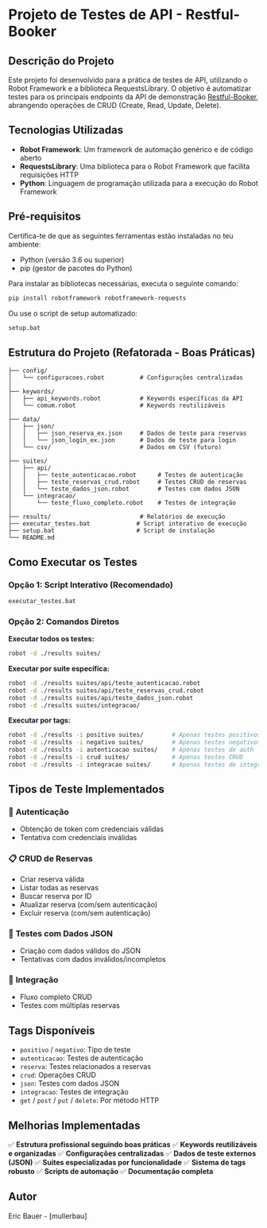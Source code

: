 # Projeto de Testes de API - Restful-Booker

## Descrição do Projeto

Este projeto foi desenvolvido para a prática de testes de API, utilizando o Robot Framework e a biblioteca RequestsLibrary. O objetivo é automatizar testes para os principais endpoints da API de demonstração [Restful-Booker](https://restful-booker.herokuapp.com/apidoc/index.html), abrangendo operações de CRUD (Create, Read, Update, Delete).

## Tecnologias Utilizadas

* **Robot Framework**: Um framework de automação genérico e de código aberto
* **RequestsLibrary**: Uma biblioteca para o Robot Framework que facilita requisições HTTP
* **Python**: Linguagem de programação utilizada para a execução do Robot Framework

## Pré-requisitos

Certifica-te de que as seguintes ferramentas estão instaladas no teu ambiente:

* Python (versão 3.6 ou superior)
* pip (gestor de pacotes do Python)

Para instalar as bibliotecas necessárias, executa o seguinte comando:

```bash
pip install robotframework robotframework-requests
```

Ou use o script de setup automatizado:

```bash
setup.bat
```

## Estrutura do Projeto (Refatorada - Boas Práticas)

```
├── config/
│   └── configuracoes.robot          # Configurações centralizadas
│
├── keywords/
│   ├── api_keywords.robot           # Keywords específicas da API
│   └── comum.robot                  # Keywords reutilizáveis
│
├── data/
│   ├── json/
│   │   ├── json_reserva_ex.json     # Dados de teste para reservas
│   │   └── json_login_ex.json       # Dados de teste para login
│   └── csv/                         # Dados em CSV (futuro)
│
├── suites/
│   ├── api/
│   │   ├── teste_autenticacao.robot      # Testes de autenticação
│   │   ├── teste_reservas_crud.robot     # Testes CRUD de reservas
│   │   └── teste_dados_json.robot        # Testes com dados JSON
│   └── integracao/
│       └── teste_fluxo_completo.robot    # Testes de integração
│
├── results/                         # Relatórios de execução
├── executar_testes.bat             # Script interativo de execução
├── setup.bat                       # Script de instalação
└── README.md
```

## Como Executar os Testes

### Opção 1: Script Interativo (Recomendado)
```bash
executar_testes.bat
```

### Opção 2: Comandos Diretos

**Executar todos os testes:**
```bash
robot -d ./results suites/
```

**Executar por suite específica:**
```bash
robot -d ./results suites/api/teste_autenticacao.robot
robot -d ./results suites/api/teste_reservas_crud.robot
robot -d ./results suites/api/teste_dados_json.robot
robot -d ./results suites/integracao/
```

**Executar por tags:**
```bash
robot -d ./results -i positivo suites/        # Apenas testes positivos
robot -d ./results -i negativo suites/        # Apenas testes negativos
robot -d ./results -i autenticacao suites/    # Apenas testes de auth
robot -d ./results -i crud suites/            # Apenas testes CRUD
robot -d ./results -i integracao suites/      # Apenas testes de integração
```

## Tipos de Teste Implementados

### 🔐 **Autenticação**
- Obtenção de token com credenciais válidas
- Tentativa com credenciais inválidas

### 📋 **CRUD de Reservas**
- Criar reserva válida
- Listar todas as reservas
- Buscar reserva por ID
- Atualizar reserva (com/sem autenticação)
- Excluir reserva (com/sem autenticação)

### 📄 **Testes com Dados JSON**
- Criação com dados válidos do JSON
- Tentativas com dados inválidos/incompletos

### 🔄 **Integração**
- Fluxo completo CRUD
- Testes com múltiplas reservas

## Tags Disponíveis

- `positivo` / `negativo`: Tipo de teste
- `autenticacao`: Testes de autenticação
- `reserva`: Testes relacionados a reservas
- `crud`: Operações CRUD
- `json`: Testes com dados JSON
- `integracao`: Testes de integração
- `get` / `post` / `put` / `delete`: Por método HTTP

## Melhorias Implementadas

✅ **Estrutura profissional seguindo boas práticas**
✅ **Keywords reutilizáveis e organizadas**
✅ **Configurações centralizadas**
✅ **Dados de teste externos (JSON)**
✅ **Suites especializadas por funcionalidade**
✅ **Sistema de tags robusto**
✅ **Scripts de automação**
✅ **Documentação completa**

## Autor
Eric Bauer - [mullerbau]